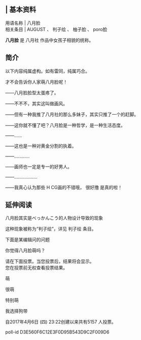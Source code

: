 |  **基本资料**  
---  
用语名称  |  八月脸   
相关条目  |  AUGUST  、  判子绘  、  柚子脸  、  poro脸   
  
**八月脸** 是  八月社  作品中女孩子相貌的统称。

##  简介

以下内容纯属虚构。如有雷同，纯属巧合。

才不会告诉你人家萌八月脸呢！

——八月脸脸型太蛋疼了。

——不不不，其实这叫做画风。

——但有一种我推了八月社的那么多妹子，其实只推了一个的赶脚。

——这你就不懂了吧？八月脸是一种哲学，是一种生活态度。

——……

——这也是一种对黄金分割的执着。

——…………

——画师也一定是专一的好男人。

——………………

——我真心认为那些  H  CG画的不错哦，  很好撸  是真的啦！

##  延伸阅读

八月脸其实是べっかんこう的人物设计导致的现象

这种现象被称为“判子绘”，详见  判子绘  条目。

下面是某编辑问的问题

你觉得八月脸萌吗？

请在下面投票。当您投票后，结果将会显示。  
您在投票前无权查看投票结果。

萌

很萌

特别萌

我选择狗带

自2017年4月6日 (四) 23:22创建以来共有5157 人投票。

poll-id D3E560F6C12E3F0D95B543D9C2F009D6

  